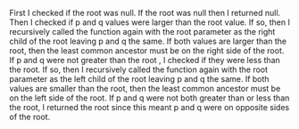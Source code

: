 First I checked if the root was null. If the root was null then I returned null. Then I checked if p and q values were larger than the root value. If so, then I recursively called the function again with the root parameter as the right child of the root leaving p and q the same. If both values are larger than the root, then the least common ancestor must be on the right side of the root. If p and q were not greater than the root , I checked if they were less than the root. If so, then I recursively called the function again with the root parameter as the left child of the root leaving p and q the same. If both values are smaller than the root, then the least common ancestor must be on the left side of the root. If p and q were not both greater than or less than the root, I returned the root since this meant p and q were on opposite sides of the root. 
